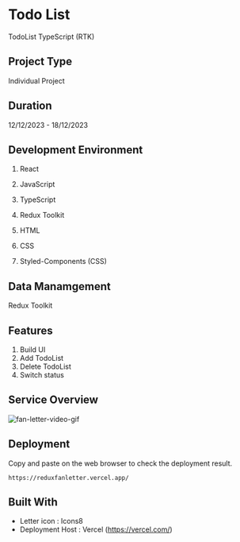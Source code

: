 # Todo List

TodoList TypeScript (RTK)

## Project Type

Individual Project

## Duration

12/12/2023 - 18/12/2023

## Development Environment

1. React
2. JavaScript
3. TypeScript
4. Redux Toolkit
5. HTML
6. CSS

7. Styled-Components (CSS)

## Data Manamgement

Redux Toolkit

## Features

1. Build UI
2. Add TodoList
3. Delete TodoList
4. Switch status

## Service Overview

![fan-letter-video-gif](https://github.com/dancinncoder/fanletter/assets/127386988/94d7afe4-443a-43fc-86fc-4573c044d67c)

## Deployment

Copy and paste on the web browser to check the deployment result.

```
https://reduxfanletter.vercel.app/

```

## Built With

- Letter icon : Icons8
- Deployment Host : Vercel (https://vercel.com/)
